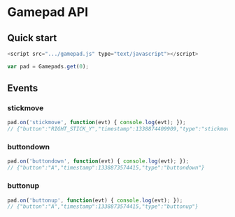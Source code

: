# Gamepad API


## Quick start

```js
<script src=".../gamepad.js" type="text/javascript"></script>
```

```js
var pad = Gamepads.get(0);
```


## Events

### stickmove

```js
pad.on('stickmove', function(evt) { console.log(evt); });
// {"button":"RIGHT_STICK_Y","timestamp":1338874409909,"type":"stickmove","x":0.003921627998352051,"y":0.003921627998352051}
```

### buttondown

```js
pad.on('buttondown', function(evt) { console.log(evt); });
// {"button":"A","timestamp":1338873574415,"type":"buttondown"}
```

### buttonup

```js
pad.on('buttonup', function(evt) { console.log(evt); });
// {"button":"A","timestamp":1338873574415,"type":"buttonup"}
```
